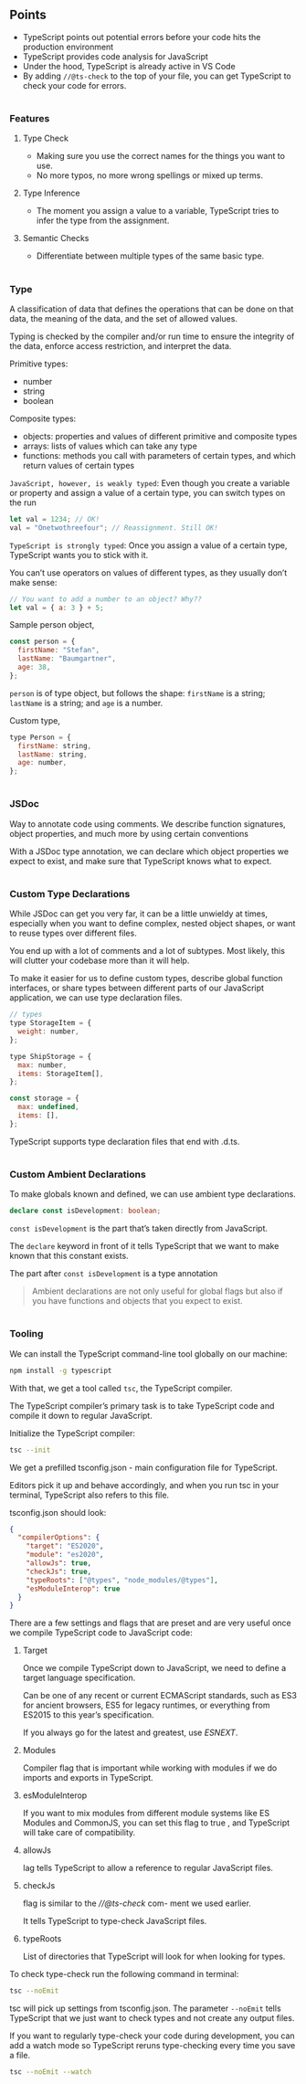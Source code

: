 ## Points

- TypeScript points out potential errors before your code hits the production environment
- TypeScript provides code analysis for JavaScript
- Under the hood, TypeScript is already active in VS Code
- By adding `//@ts-check` to the top of your file, you can get TypeScript to check your code for errors.

#

### Features

1. Type Check

   - Making sure you use the correct names for the things you want to use.
   - No more typos, no more wrong spellings or mixed up terms.

2. Type Inference

   - The moment you assign a value to a variable, TypeScript tries to infer the type from the assignment.

3. Semantic Checks

   - Differentiate between multiple types of the same basic type.

#

### Type

A classification of data that defines the operations that can be done on that data, the meaning of the data, and the set of allowed values.

Typing is checked by the compiler and/or run time to ensure the integrity of the data, enforce access restriction, and interpret the data.

Primitive types:

- number
- string
- boolean

Composite types:

- objects: properties and values of different primitive and composite types
- arrays: lists of values which can take any type
- functions: methods you call with parameters of certain types, and which return values of certain types

`JavaScript, however, is weakly typed`: Even though you create a variable or property and assign a value of a certain type, you can switch types on the run

```javascript
let val = 1234; // OK!
val = "Onetwothreefour"; // Reassignment. Still OK!
```

`TypeScript is strongly typed`: Once you assign a value of a certain type, TypeScript wants you to stick with it.

You can’t use operators on values of different types, as they usually don’t make sense:

```javascript
// You want to add a number to an object? Why??
let val = { a: 3 } + 5;
```

Sample person object,

```javascript
const person = {
  firstName: "Stefan",
  lastName: "Baumgartner",
  age: 38,
};
```

`person` is of type object, but follows the shape: `firstName` is a string; `lastName` is a string; and `age` is a number.

Custom type,

```javascript
type Person = {
  firstName: string,
  lastName: string,
  age: number,
};
```

#

### JSDoc

Way to annotate code using comments. We describe function signatures, object properties, and much more by using certain conventions

With a JSDoc type annotation, we can declare which object properties we expect to exist, and make sure that TypeScript knows what to expect.

#

### Custom Type Declarations

While JSDoc can get you very far, it can be a little unwieldy at times, especially when you want to define complex, nested object shapes, or want to reuse types over different files.

You end up with a lot of comments and a lot of subtypes. Most likely, this will clutter your codebase more than it will help.

To make it easier for us to define custom types, describe global function interfaces, or share types between different parts of our JavaScript application, we can use type declaration files.

```javascript
// types
type StorageItem = {
  weight: number,
};

type ShipStorage = {
  max: number,
  items: StorageItem[],
};

const storage = {
  max: undefined,
  items: [],
};
```

TypeScript supports type declaration files that end with .d.ts.

#

### Custom Ambient Declarations

To make globals known and defined, we can use ambient type declarations.

```typescript
declare const isDevelopment: boolean;
```

`const isDevelopment` is the part that’s taken directly from JavaScript.

The `declare` keyword in front of it tells TypeScript that we want to make known that this constant exists.

The part after `const isDevelopment` is a type annotation

> Ambient declarations are not only useful for global flags but also if you have functions and objects that you expect to exist.

#

### Tooling

We can install the TypeScript command-line tool globally on our machine:

```bash
npm install -g typescript
```

With that, we get a tool called `tsc`, the TypeScript compiler.

The TypeScript compiler’s primary task is to take TypeScript code and compile it down to regular JavaScript.

Initialize the TypeScript compiler:

```bash
tsc --init
```

We get a prefilled tsconfig.json - main configuration file for TypeScript.

Editors pick it up and behave accordingly, and when you run tsc in your terminal, TypeScript also refers to this file.

tsconfig.json should look:

```json
{
  "compilerOptions": {
    "target": "ES2020",
    "module": "es2020",
    "allowJs": true,
    "checkJs": true,
    "typeRoots": ["@types", "node_modules/@types"],
    "esModuleInterop": true
  }
}
```

There are a few settings and flags that are preset and are very useful once we compile TypeScript code to JavaScript code:

1. Target

   Once we compile TypeScript down to JavaScript, we need to define a target language specification.

   Can be one of any recent or current ECMAScript standards, such as ES3 for ancient browsers, ES5 for legacy runtimes, or everything from ES2015 to this year’s specification.

   If you always go for the latest and greatest, use _ESNEXT_.

2. Modules

   Compiler flag that is important while working with modules if we do imports and exports in TypeScript.

3. esModuleInterop

   If you want to mix modules from different module systems like ES Modules and CommonJS, you can set this flag to true , and TypeScript will take care of compatibility.

4. allowJs

   lag tells TypeScript to allow a reference to regular JavaScript files.

5. checkJs

   flag is similar to the _//@ts-check_ com- ment we used earlier.

   It tells TypeScript to type-check JavaScript files.

6. typeRoots

   List of directories that TypeScript will look for when looking for types.

To check type-check run the following command in terminal:

```bash
tsc --noEmit
```

tsc will pick up settings from tsconfig.json. The parameter `--noEmit` tells TypeScript that we just want to check types and not create any output files.

If you want to regularly type-check your code during development, you can add a watch mode so TypeScript reruns type-checking every time you save a file.

```bash
tsc --noEmit --watch
```
